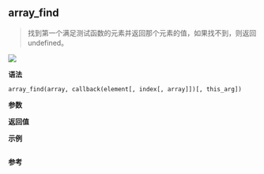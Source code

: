 ## array_find

> 找到第一个满足测试函数的元素并返回那个元素的值，如果找不到，则返回 undefined。

![](https://img.shields.io/badge/-Array-blue)

**语法**

`array_find(array, callback(element[, index[, array]])[, this_arg])`

**参数**

**返回值**

**示例**

```js

```

**参考**
